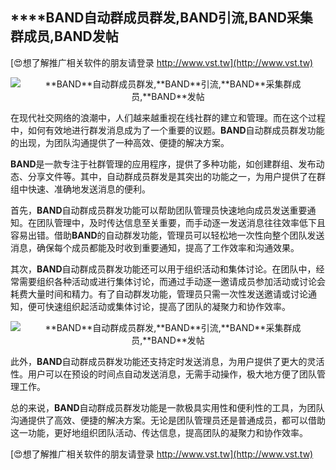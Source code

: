 ## ****BAND**自动群成员群发,**BAND**引流,**BAND**采集群成员,**BAND**发帖**

[😍想了解推广相关软件的朋友请登录 http://www.vst.tw](http://www.vst.tw)

 <center><img src="https://vst.tw/MP4/tuiguang/png/1.png" alt="**BAND**自动群成员群发,**BAND**引流,**BAND**采集群成员,**BAND**发帖"></center>

在现代社交网络的浪潮中，人们越来越重视在线社群的建立和管理。而在这个过程中，如何有效地进行群发消息成为了一个重要的议题。**BAND**自动群成员群发功能的出现，为团队沟通提供了一种高效、便捷的解决方案。

**BAND**是一款专注于社群管理的应用程序，提供了多种功能，如创建群组、发布动态、分享文件等。其中，自动群成员群发是其突出的功能之一，为用户提供了在群组中快速、准确地发送消息的便利。

首先，**BAND**自动群成员群发功能可以帮助团队管理员快速地向成员发送重要通知。在团队管理中，及时传达信息至关重要，而手动逐一发送消息往往效率低下且容易出错。借助**BAND**的自动群发功能，管理员可以轻松地一次性向整个团队发送消息，确保每个成员都能及时收到重要通知，提高了工作效率和沟通效果。

其次，**BAND**自动群成员群发功能还可以用于组织活动和集体讨论。在团队中，经常需要组织各种活动或进行集体讨论，而通过手动逐一邀请成员参加活动或讨论会耗费大量时间和精力。有了自动群发功能，管理员只需一次性发送邀请或讨论通知，便可快速组织起活动或集体讨论，提高了团队的凝聚力和协作效率。

 <center><img src="https://vst.tw/MP4/tuiguang/png/2.png" alt="**BAND**自动群成员群发,**BAND**引流,**BAND**采集群成员,**BAND**发帖"></center>

此外，**BAND**自动群成员群发功能还支持定时发送消息，为用户提供了更大的灵活性。用户可以在预设的时间点自动发送消息，无需手动操作，极大地方便了团队管理工作。

总的来说，**BAND**自动群成员群发功能是一款极具实用性和便利性的工具，为团队沟通提供了高效、便捷的解决方案。无论是团队管理员还是普通成员，都可以借助这一功能，更好地组织团队活动、传达信息，提高团队的凝聚力和协作效率。

[😍想了解推广相关软件的朋友请登录 http://www.vst.tw](http://www.vst.tw)



